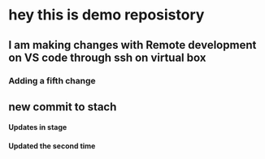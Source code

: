 # hey this is demo reposistory

## I am making changes with Remote development on VS code through ssh on virtual box

### Adding a fifth change 
## new commit to stach
#### Updates in stage
#### Updated the second time